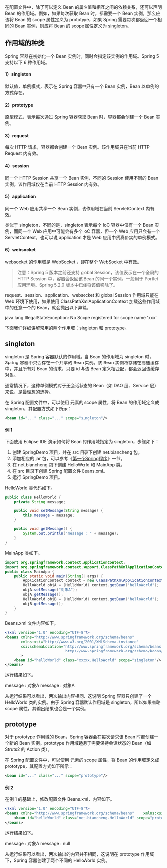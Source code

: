 在配置文件中，除了可以定义 Bean 的属性值和相互之间的依赖关系，还可以声明 Bean 的作用域。例如，如果每次获取 Bean 时，都需要一个 Bean 实例，那么应该将 Bean 的 scope 属性定义为 prototype，如果 Spring 需要每次都返回一个相同的 Bean 实例，则应将 Bean 的 scope 属性定义为 singleton。

## 作用域的种类

Spring 容器在初始化一个 Bean 实例时，同时会指定该实例的作用域。Spring 5 支持以下 6 种作用域。

#### 1）singleton

默认值，单例模式，表示在 Spring 容器中只有一个 Bean 实例，Bean 以单例的方式存在。

#### 2）prototype

原型模式，表示每次通过 Spring 容器获取 Bean 时，容器都会创建一个 Bean 实例。

#### 3）request

每次 HTTP 请求，容器都会创建一个 Bean 实例。该作用域只在当前 HTTP Request 内有效。

#### 4）session

同一个 HTTP Session 共享一个 Bean 实例，不同的 Session 使用不同的 Bean 实例。该作用域仅在当前 HTTP Session 内有效。

#### 5）application

同一个 Web 应用共享一个 Bean 实例，该作用域在当前 ServletContext 内有效。

类似于 singleton，不同的是，singleton 表示每个 IoC 容器中仅有一个 Bean 实例，而同一个 Web 应用中可能会有多个 IoC 容器，但一个 Web 应用只会有一个 ServletContext，也可以说 application 才是 Web 应用中货真价实的单例模式。

#### 6）websocket

websocket 的作用域是 WebSocket ，即在整个 WebSocket 中有效。

> 注意：Spring 5 版本之前还支持 global Session，该值表示在一个全局的 HTTP Session 中，容器会返回该 Bean 的同一个实例。一般用于 Portlet 应用环境。Spring 5.2.0 版本中已经将该值移除了。

request、session、application、websocket 和 global Session 作用域只能在 Web 环境下使用，如果使用 ClassPathXmlApplicationContext 加载这些作用域中的任意一个的 Bean，就会抛出以下异常。

java.lang.IllegalStateException: No Scope registered for scope name 'xxx'


下面我们详细讲解常用的两个作用域：singleton 和 prototype。

## singleton

singleton 是 Spring 容器默认的作用域。当 Bean 的作用域为 singleton 时，Spring 容器中只会存在一个共享的 Bean 实例。该 Bean 实例将存储在高速缓存中，并且所有对 Bean 的请求，只要 id 与该 Bean 定义相匹配，都会返回该缓存对象。

通常情况下，这种单例模式对于无会话状态的 Bean（如 DAO 层、Service 层）来说，是最理想的选择。

在 Spring 配置文件中，可以使用 <bean> 元素的 scope 属性，将 Bean 的作用域定义成 singleton，其配置方式如下所示：

```xml
<bean id="..." class="..." scope="singleton"/>
```

#### 例 1

下面使用 Eclipse IDE 演示如何将 Bean 的作用域指定为 singleton，步骤如下：

1. 创建 SpringDemo 项目，并在 src 目录下创建 net.biancheng 包。
2. 添加相应的 jar 包，可以参考《[第一个Spring程序](http://c.biancheng.net/spring/first-spring.html)》一节。
3. 在 net.biancheng 包下创建 HelloWorld 和 MainApp 类。
4. 在 src 目录下创建 Spring 配置文件 Beans.xml。
5. 运行 SpringDemo 项目。


HelloWorld 类代码如下。

```java
public class HelloWorld {
    private String message;

    public void setMessage(String message) {
        this.message = message;
    }

    public void getMessage() {
        System.out.println("message : " + message);
    }
}
```

MainApp 类如下。

```java
import org.springframework.context.ApplicationContext;
import org.springframework.context.support.ClassPathXmlApplicationContext;
public class MainApp {
    public static void main(String[] args) {
        ApplicationContext context = new ClassPathXmlApplicationContext("Beans.xml");
        HelloWorld objA = (HelloWorld) context.getBean("helloWorld");
        objA.setMessage("对象A");
        objA.getMessage();
        HelloWorld objB = (HelloWorld) context.getBean("helloWorld");
        objB.getMessage();
    }
}
```

Beans.xml 文件内容如下。

```xml
<?xml version="1.0" encoding="UTF-8"?>
<beans xmlns="http://www.springframework.org/schema/beans"    
       xmlns:xsi="http://www.w3.org/2001/XMLSchema-instance"    
       xsi:schemaLocation="http://www.springframework.org/schema/beans   
                           http://www.springframework.org/schema/beans/spring-beans-3.0.xsd"
       >    
    <bean id="helloWorld" class="xxxxx.HelloWorld" scope="singleton"/>      
</beans>
```

运行结果如下。

message : 对象A
message : 对象A

从运行结果可以看出，两次输出内容相同，这说明 Spring 容器只创建了一个 HelloWorld 类的实例。由于 Spring 容器默认作用域是 singleton，所以如果省略 scope 属性，其输出结果也会是一个实例。

## prototype

对于 prototype 作用域的 Bean，Spring 容器会在每次请求该 Bean 时都创建一个新的 Bean 实例。prototype 作用域适用于需要保持会话状态的 Bean（如 Struts2 的 Action 类）。

在 Spring 配置文件中，可以使用 <bean> 元素的 scope 属性，将 Bean 的作用域定义成 prototype，其配置方式如下所示：

```xml
<bean id="..." class="..." scope="prototype"/>
```

#### 例 2

在例 1 的基础上，修改配置文件 Beans.xml，内容如下。

```xml
<?xml version="1.0" encoding="UTF-8"?>
<beans xmlns="http://www.springframework.org/schema/beans"    xmlns:xsi="http://www.w3.org/2001/XMLSchema-instance"    xsi:schemaLocation="http://www.springframework.org/schema/beans   http://www.springframework.org/schema/beans/spring-beans-3.0.xsd">    
    <bean id="helloWorld" class="net.biancheng.HelloWorld" scope="prototype"/>      
</beans>
```

运行结果如下。

message : 对象A
message : null

从运行结果可以看出，两次输出的内容并不相同，这说明在 prototype 作用域下，Spring 容器创建了两个不同的 HelloWorld 实例。